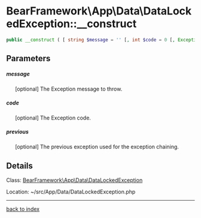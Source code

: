 # BearFramework\App\Data\DataLockedException::__construct

```php
public __construct ( [ string $message = '' [, int $code = 0 [, Exception $previous ]]] )
```

## Parameters

##### message

&nbsp;&nbsp;&nbsp;&nbsp;&nbsp;&nbsp;[optional] The Exception message to throw.

##### code

&nbsp;&nbsp;&nbsp;&nbsp;&nbsp;&nbsp;[optional] The Exception code.

##### previous

&nbsp;&nbsp;&nbsp;&nbsp;&nbsp;&nbsp;[optional] The previous exception used for the exception chaining.

## Details

Class: [BearFramework\App\Data\DataLockedException](bearframework.app.data.datalockedexception.class.md)

Location: ~/src/App/Data/DataLockedException.php

---

[back to index](index.md)

